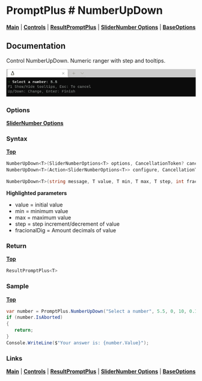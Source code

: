 # PromptPlus # NumberUpDown
[**Main**](index.md#help) | 
[**Controls**](index.md#apis) |
[**ResultPromptPlus**](resultpromptplus) |
[**SliderNumber Options**](slidernumberoptions) |
[**BaseOptions**](baseoptions)

## Documentation
Control NumberUpDown. Numeric ranger with step and tooltips.

![](./images/NumberUpDown.gif)

### Options

[**SliderNumber Options**](slidernumberoptions)

### Syntax
[**Top**](#promptplus--numberupdown)

```csharp
NumberUpDown<T>(SliderNumberOptions<T> options, CancellationToken? cancellationToken = null)
NumberUpDown<T>(Action<SliderNumberOptions<T>> configure, CancellationToken? cancellationToken = null)
```

```csharp
NumberUpDown<T>(string message, T value, T min, T max, T step, int fracionalDig = 0, CancellationToken? cancellationToken = null)
```

**Highlighted parameters**
- value = initial value 
- min = minimum value
- max = maximum value
- step = step increment/decrement of value
- fracionalDig = Amount decimals of value

### Return
[**Top**](#promptplus--numberupdown)


```csharp
ResultPromptPlus<T>
```

### Sample
[**Top**](#promptplus--numberupdown)

```csharp
var number = PromptPlus.NumberUpDown("Select a number", 5.5, 0, 10, 0.1, fracionalDig: 1, cancellationToken: _stopApp);
if (number.IsAborted)
{
   return;
}
Console.WriteLine($"Your answer is: {number.Value}");
```

### Links
[**Main**](index.md#help) | 
[**Controls**](index.md#apis) |
[**ResultPromptPlus**](resultpromptplus) |
[**SliderNumber Options**](slidernumberoptions) |
[**BaseOptions**](baseoptions)

